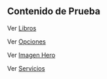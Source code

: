 ## Contenido de Prueba

Ver [Libros](https://qmacias.github.io/biblioteca-json-api/books.json)

Ver [Opciones](https://qmacias.github.io/biblioteca-json-api/options.json)

Ver [Imagen Hero](https://qmacias.github.io/biblioteca-json-api/heroImg.json)

Ver [Servicios](https://qmacias.github.io/biblioteca-json-api/services.json)
